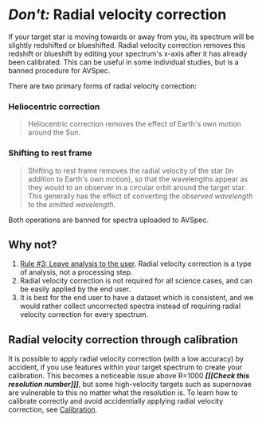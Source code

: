 # *Don't:* Radial velocity correction

If your target star is moving towards or away from you, its spectrum will be slightly redshifted or blueshifted. Radial velocity correction removes this redshift or blueshift by editing your spectrum's x-axis after it has already been calibrated. This can be useful in some individual studies, but is a banned procedure for AVSpec.

There are two primary forms of radial velocity correction:

### Heliocentric correction

> Heliocentric correction removes the effect of Earth's own motion around the Sun.

### Shifting to rest frame

> Shifting to rest frame removes the radial velocity of the star (in addition to Earth's own motion), so that the wavelengths appear as they would to an observer in a circular orbit around the target star. This generally has the effect of converting the *observed wavelength* to the *emitted wavelength*.

Both operations are banned for spectra uploaded to AVSpec.

## Why not?

1. [Rule #3: Leave analysis to the user](in%20general.md#Leave-analysis-to-the-user). Radial velocity correction is a type of analysis, not a processing step.
2. Radial velocity correction is not required for all science cases, and can be easily applied by the end user.
3. It is best for the end user to have a dataset which is consistent, and we would rather collect uncorrected spectra instead of requiring radial velocity correction for every spectrum.

## Radial velocity correction through calibration

It is possible to apply radial velocity correction (with a low accuracy) by accident, if you use features within your target spectrum to create your calibration. This becomes a noticeable issue above R=1000 ***[[[Check this resolution number]]]***, but some high-velocity targets such as supernovae are vulnerable to this no matter what the resolution is. To learn how to calibrate correctly and avoid accidentially applying radial velocity correction, see [Calibration](../dos/calibration.md).
